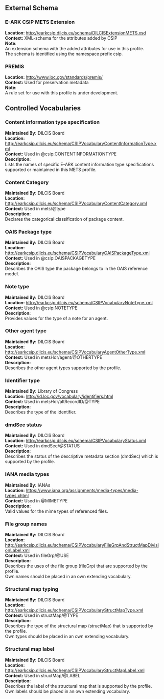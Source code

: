 ## External Schema

### E-ARK CSIP METS Extension
**Location:**  <a href="http://earkcsip.dilcis.eu/schema/DILCISExtensionMETS.xsd" >http://earkcsip.dilcis.eu/schema/DILCISExtensionMETS.xsd</a> <br/> 
**Context:** XML-schema for the attributes added by CSIP <br/> 
**Note:**   <br/> 
An extension schema with the added attributes for use in this profile. <br/> 
The schema is identified using the namespace prefix csip. <br/> 


### PREMIS
**Location:**  <a href="http://www.loc.gov/standards/premis/" >http://www.loc.gov/standards/premis/</a> <br/> 
**Context:** Used for preservation metadata <br/> 
**Note:**   <br/> 
A rule set for use with this profile is under development. <br/> 

## Controlled Vocabularies

<a name="VocabularyContentInformationTypeSpecification"></a>
### Content information type specification
**Maintained By:** DILCIS Board <br/> 
**Location:**  <a href="http://earkcsip.dilcis.eu/schema/CSIPVocabularyContentInformationType.xml" >http://earkcsip.dilcis.eu/schema/CSIPVocabularyContentInformationType.xml</a> <br/> 
**Context:** Used in @csip:CONTENTINFORMATIONTYPE <br/> 
**Description:**   <br/> 
Lists the names of specific E-ARK content information type specifications supported or maintained in this METS profile. <br/> 


<a name="VocabularyContentCategory"></a>
### Content Category
**Maintained By:** DILCIS Board <br/> 
**Location:**  <a href="http://earkcsip.dilcis.eu/schema/CSIPVocabularyContentCategory.xml" >http://earkcsip.dilcis.eu/schema/CSIPVocabularyContentCategory.xml</a> <br/> 
**Context:** Used in mets/@type <br/> 
**Description:**   <br/> 
Declares the categorical classification of package content. <br/> 


<a name="VocabularyOAISPackageType"></a>
### OAIS Package type
**Maintained By:** DILCIS Board <br/> 
**Location:**  <a href="http://earkcsip.dilcis.eu/schema/CSIPVocabularyOAISPackageType.xml" >http://earkcsip.dilcis.eu/schema/CSIPVocabularyOAISPackageType.xml</a> <br/> 
**Context:** Used in @csip:OAISPACKAGETYPE <br/> 
**Description:**   <br/> 
Describes the OAIS type the package belongs to in the OAIS reference model. <br/> 


<a name="VocabularyNoteType"></a>
### Note type
**Maintained By:** DILCIS Board <br/> 
**Location:**  <a href="http://earkcsip.dilcis.eu/schema/CSIPVocabularyNoteType.xml" >http://earkcsip.dilcis.eu/schema/CSIPVocabularyNoteType.xml</a> <br/> 
**Context:** Used in @csip:NOTETYPE <br/> 
**Description:**   <br/> 
Provides values for the type of a note for an agent. <br/> 


<a name="VocabularyAgentOtherType"></a>
### Other agent type
**Maintained By:** DILCIS Board <br/> 
**Location:**  <a href="http://earkcsip.dilcis.eu/schema/CSIPVocabularyAgentOtherType.xml" >http://earkcsip.dilcis.eu/schema/CSIPVocabularyAgentOtherType.xml</a> <br/> 
**Context:** Used in metsHdr/agent/@OTHERTYPE <br/> 
**Description:**   <br/> 
Describes the other agent types supported by the profile. <br/> 


<a name="VocabularyIdentifierType"></a>
### Identifier type
**Maintained By:** Library of Congress <br/> 
**Location:**  <a href="http://id.loc.gov/vocabulary/identifiers.html" >http://id.loc.gov/vocabulary/identifiers.html</a> <br/> 
**Context:** Used in metsHdr/altRecordID/@TYPE <br/> 
**Description:**   <br/> 
Describes the type of the identifier. <br/> 


<a name="VocabularyStatus"></a>
### dmdSec status
**Maintained By:** DILCIS Board <br/> 
**Location:**  <a href="http://earkcsip.dilcis.eu/schema/CSIPVocabularyStatus.xml" >http://earkcsip.dilcis.eu/schema/CSIPVocabularyStatus.xml</a> <br/> 
**Context:** Used in dmdSec/@STATUS <br/> 
**Description:**   <br/> 
Describes the status of the descriptive metadata section (dmdSec) which is supported by the profile. <br/> 


<a name="VocabularyIANAmediaTypes"></a>
### IANA media types
**Maintained By:** IANAs <br/> 
**Location:**  <a href="https://www.iana.org/assignments/media-types/media-types.xhtml" >https://www.iana.org/assignments/media-types/media-types.xhtml</a> <br/> 
**Context:** Used in @MIMETYPE <br/> 
**Description:**   <br/> 
Valid values for the mime types of referenced files. <br/> 


<a name="VocabularyFileGrpAndStructMapDivisionLabel"></a>
### File group names
**Maintained By:** DILCIS Board <br/> 
**Location:**  <a href="http://earkcsip.dilcis.eu/schema/CSIPVocabularyFileGrpAndStructMapDivisionLabel.xml" >http://earkcsip.dilcis.eu/schema/CSIPVocabularyFileGrpAndStructMapDivisionLabel.xml</a> <br/> 
**Context:** Used in fileGrp/@USE <br/> 
**Description:**   <br/> 
Describes the uses of the file group (fileGrp) that are supported by the profile. <br/> 
Own names should be placed in an own extending vocabulary. <br/> 


<a name="VocabularyStructMapType"></a>
### Structural map typing
**Maintained By:** DILCIS Board <br/> 
**Location:**  <a href="http://earkcsip.dilcis.eu/schema/CSIPVocabularyStructMapType.xml" >http://earkcsip.dilcis.eu/schema/CSIPVocabularyStructMapType.xml</a> <br/> 
**Context:** Used in structMap/@TYPE <br/> 
**Description:**   <br/> 
Describes the type of the structural map (structMap) that is supported by the profile. <br/> 
Own types should be placed in an own extending vocabulary. <br/> 


<a name="VocabularyStructMapLabel"></a>
### Structural map label
**Maintained By:** DILCIS Board <br/> 
**Location:**  <a href="http://earkcsip.dilcis.eu/schema/CSIPVocabularyStructMapLabel.xml" >http://earkcsip.dilcis.eu/schema/CSIPVocabularyStructMapLabel.xml</a> <br/> 
**Context:** Used in structMap/@LABEL <br/> 
**Description:**   <br/> 
Describes the label of the structural map that is supported by the profile. <br/> 
Own labels should be placed in an own extending vocabulary. <br/> 

